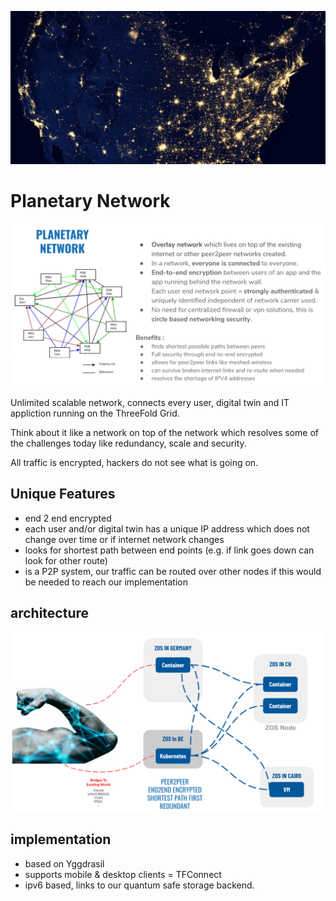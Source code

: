 ![](img/planet_network.png)

# Planetary Network

![](img/planetary_network_0.png)

Unlimited scalable network, connects every user, digital twin and IT appliction running on the ThreeFold Grid.

Think about it like a network on top of the network which resolves some of the challenges today like redundancy, scale and security.

All traffic is encrypted, hackers do not see what is going on.

## Unique Features

- end 2 end encrypted
- each user and/or digital twin has a unique IP address which does not change over time or if internet network changes
- looks for shortest path between end points (e.g. if link goes down can look for other route)
- is a P2P system, our traffic can be routed over other nodes if this would be needed to reach our implementation

## architecture

![](img/qsnetwork_architecture.png)

## implementation

- based on Yggdrasil
- supports mobile & desktop clients = TFConnect
- ipv6 based, links to our quantum safe storage backend.
